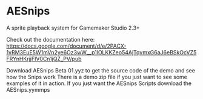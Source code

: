 # AESnips
A sprite playback system for Gamemaker Studio 2.3+

Check out the documentation here:
https://docs.google.com/document/d/e/2PACX-1vRM3EuE5W1mVn2ye6Oz3wW__p1lOLKKZeo54AjTqvmxG6aJ6eBSkOcVZ5FRYnHKrjjFIV0Cn1jQZ_PV/pub

Download AESnips Beta 01.yyz to get the source code of the demo and see how the Snips work
There is a demo zip file if you just want to see some examples of it in action.
If you just want the AESnips Scripts download the AESnips.yymmps

